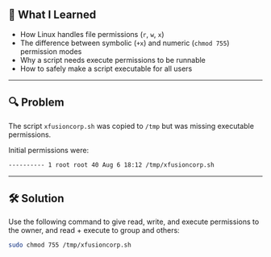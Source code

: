 ## 🧠 What I Learned

- How Linux handles file permissions (`r`, `w`, `x`)
- The difference between symbolic (`+x`) and numeric (`chmod 755`) permission modes
- Why a script needs execute permissions to be runnable
- How to safely make a script executable for all users

---

## 🔍 Problem

The script `xfusioncorp.sh` was copied to `/tmp` but was missing executable permissions.

Initial permissions were:

```bash
---------- 1 root root 40 Aug 6 18:12 /tmp/xfusioncorp.sh
```

---

## 🛠️ Solution

Use the following command to give read, write, and execute permissions to the owner, and read + execute to group and others:

```bash
sudo chmod 755 /tmp/xfusioncorp.sh
```

